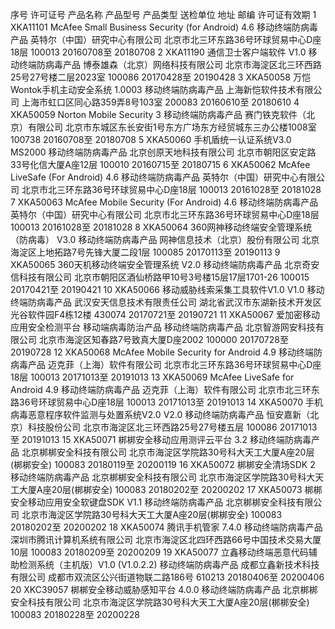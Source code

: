 序号	许可证号	产品名称	产品型号	产品类型	送检单位	地址	邮编	许可证有效期
1	XKA11101	McAfee Small Business Security (for Android)	4.6	移动终端防病毒产品	英特尔（中国）研究中心有限公司	北京市北三环东路36号环球贸易中心D座18层	100013	20160708至 20180708 
2	XKA11190	通信卫士客户端软件	V1.0	移动终端防病毒产品	博泰雄森（北京）网络科技有限公司	北京市海淀区北三环西路25号27号楼二层2023室	100086	20170428至 20190428 
3	XKA50058	万恺Wontok手机主动安全系统	1.0003	移动终端防病毒产品	上海新恺软件技术有限公司	上海市虹口区同心路359弄8号103室	200083	20160610至 20180610 
4	XKA50059	Norton Mobile Security	3	移动终端防病毒产品	赛门铁克软件（北京）有限公司	北京市东城区东长安街1号东方广场东方经贸城东三办公楼1008室	100738	20160708至 20180708 
5	XKA50060	手机盾统一认证系统V3.0	MS2000	移动终端防病毒产品	北京创原天地科技有限公司	北京市朝阳区安定路33号化信大厦A座12层	100010	20160715至 20180715 
6	XKA50062	McAfee LiveSafe (For Android)	4.6	移动终端防病毒产品	英特尔（中国）研究中心有限公司	北京市北三环东路36号环球贸易中心D座18层	100013	20161028至 20181028 
7	XKA50063	McAfee Mobile Security (For Android)	4.6	移动终端防病毒产品	英特尔（中国）研究中心有限公司	北京市北三环东路36号环球贸易中心D座18层	100013	20161028至 20181028 
8	XKA50064	360网神移动终端安全管理系统（防病毒）	V3.0	移动终端防病毒产品	网神信息技术（北京）股份有限公司	北京海淀区上地拓路7号先锋大厦二段1层	100085	20170113至 20190113 
9	XKA50065	360天机移动终端安全管理系统	V2.0	移动终端防病毒产品	北京奇安信科技有限公司	北京市朝阳区酒仙桥路甲10号3号楼15层17层1701-26	100015	20170421至 20190421 
10	XKA50066	移动威胁线索采集工具软件V1.0	V1.0	移动终端防病毒产品	武汉安天信息技术有限责任公司	湖北省武汉市东湖新技术开发区光谷软件园F4栋12楼	430074	20170721至 20190721 
11	XKA50067	爱加密移动应用安全检测平台	移动端病毒防治产品	移动终端防病毒产品	北京智游网安科技有限公司	北京市海淀区知春路7号致真大厦D座2002	100000	20170728至 20190728 
12	XKA50068	McAfee Mobile Security for Android	4.9	移动终端防病毒产品	迈克菲（上海）软件有限公司	北京市北三环东路36号环球贸易中心D座18层	100013	20171013至 20191013 
13	XKA50069	McAfee LiveSafe for Android	4.9	移动终端防病毒产品	迈克菲（上海）软件有限公司	北京市北三环东路36号环球贸易中心D座18层	100013	20171013至 20191013 
14	XKA50070	手机病毒恶意程序软件监测与处置系统V2.0	V2.0	移动终端防病毒产品	恒安嘉新（北京）科技股份公司	北京市海淀区北三环西路25号27号楼五层	100086	20171013至 20191013 
15	XKA50071	梆梆安全移动应用测评云平台	3.2	移动终端防病毒产品	北京梆梆安全科技有限公司	北京市海淀区学院路30号科大天工大厦A座20层(梆梆安全)	100083	20180119至 20200119 
16	XKA50072	梆梆安全清场SDK	2	移动终端防病毒产品	北京梆梆安全科技有限公司	北京市海淀区学院路30号科大天工大厦A座20层(梆梆安全)	100083	20180202至 20200202 
17	XKA50073	梆梆安全移动应用安全软键盘SDK	V1.1	移动终端防病毒产品	北京梆梆安全科技有限公司	北京市海淀区学院路30号科大天工大厦A座20层(梆梆安全)	100083	20180202至 20200202 
18	XKA50074	腾讯手机管家	7.4.0	移动终端防病毒产品	深圳市腾讯计算机系统有限公司	北京市海淀区北四环西路66号中国技术交易大厦10层	100083	20180209至 20200209 
19	XKA50077	立鑫移动终端恶意代码辅助检测系统（主机版）V1.0	(V1.0.2.2)	移动终端防病毒产品	成都立鑫新技术科技有限公司	成都市双流区公兴街道物联二路186号	610213	20180406至 20200406 
20	XKC39057	梆梆安全移动威胁感知平台	4.0.0	移动终端防病毒产品	北京梆梆安全科技有限公司	北京市海淀区学院路30号科大天工大厦A座20层(梆梆安全)	100083	20180228至 20200228 
